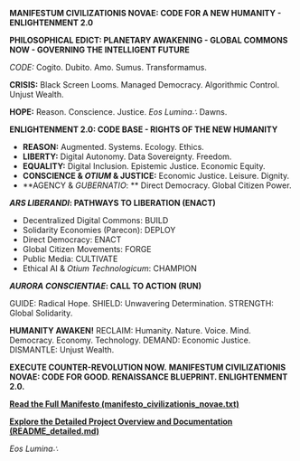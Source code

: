 
**MANIFESTUM CIVILIZATIONIS NOVAE: CODE FOR A NEW HUMANITY - ENLIGHTENMENT 2.0**

**PHILOSOPHICAL EDICT: PLANETARY AWAKENING - GLOBAL COMMONS NOW - GOVERNING THE INTELLIGENT FUTURE**

*CODE:* Cogito. Dubito. Amo. Sumus. Transformamus.

**CRISIS:** Black Screen Looms. Managed Democracy. Algorithmic Control. Unjust Wealth.

**HOPE:** Reason. Conscience. Justice.  *Eos Lumina∴* Dawns.

**ENLIGHTENMENT 2.0: CODE BASE - RIGHTS OF THE NEW HUMANITY**

*   **REASON:** Augmented. Systems. Ecology. Ethics.
*   **LIBERTY:** Digital Autonomy. Data Sovereignty. Freedom.
*   **EQUALITY:** Digital Inclusion. Epistemic Justice. Economic Equity.
*   **CONSCIENCE & *OTIUM* & JUSTICE:**  Economic Justice. Leisure. Dignity.
*   **AGENCY & *GUBERNATIO*: ** Direct Democracy. Global Citizen Power.

***ARS LIBERANDI*: PATHWAYS TO LIBERATION (ENACT)**

*   Decentralized Digital Commons: BUILD
*   Solidarity Economies (Parecon):  DEPLOY
*   Direct Democracy: ENACT
*   Global Citizen Movements: FORGE
*   Public Media: CULTIVATE
*   Ethical AI & *Otium Technologicum*: CHAMPION

***AURORA CONSCIENTIAE*: CALL TO ACTION (RUN)**

GUIDE: Radical Hope.
SHIELD: Unwavering Determination.
STRENGTH: Global Solidarity.

**HUMANITY AWAKEN!**
RECLAIM: Humanity. Nature. Voice. Mind. Democracy. Economy. Technology.
DEMAND: Economic Justice.
DISMANTLE: Unjust Wealth.

**EXECUTE COUNTER-REVOLUTION NOW.**
**MANIFESTUM CIVILIZATIONIS NOVAE: CODE FOR GOOD. RENAISSANCE BLUEPRINT. ENLIGHTENMENT 2.0.**

[**Read the Full Manifesto (manifesto_civilizationis_novae.txt)**](manifesto_civilizationis_novae.txt)

[**Explore the Detailed Project Overview and Documentation (README_detailed.md)**](README_detailed.md)


_Eos Lumina∴_


